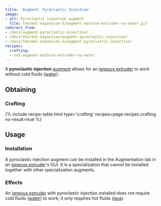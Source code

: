 ```yaml
---
title: 'Augment: Pyroclastic Injection'
image:
- alt: Pyroclastic injection augment
  file: thermal-expansion-5/augment-machine-extruder-no-water.gif
redirect_from:
- /docs/augment-pyroclastic-injection/
- /docs/thermal-expansion/augment-pyroclastic-injection/
- /docs/thermal-expansion-5/augment-pyroclastic-injection/
recipes:
  crafting:
  - te5-augment-machine-extruder-no-water
---
```


A **pyroclastic injection** [augment](/docs/1.12/thermal-expansion-5/augments/) allows for an [igneous
extruder](/docs/1.12/thermal-expansion-5/igneous-extruder/) to work without cold fluids
([water](https://minecraft.gamepedia.com/Water)).


Obtaining
---------

### Crafting
{% include recipe-table.html type='crafting' recipes=page.recipes.crafting no-result=true %}


Usage
-----

### Installation
A pyroclastic injection augment can be installed in the Augmentation tab in an
[igneous extruder](/docs/1.12/thermal-expansion-5/igneous-extruder/)'s GUI. It is a specialization that
cannot be installed together with other specialization augments.

### Effects
An [igneous extruder](/docs/1.12/thermal-expansion-5/igneous-extruder/) with pyroclastic injection
installed does not require cold fluids
([water](https://minecraft.gamepedia.com/Water)) to work; it only requires hot
fluids ([lava](https://minecraft.gamepedia.com/Lava)).
